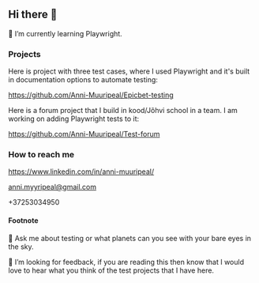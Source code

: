 ## Hi there 👋

🌱 I’m currently learning Playwright. 

### Projects

Here is project with three test cases, where I used Playwright and it's built in documentation options to automate testing:

https://github.com/Anni-Muuripeal/Epicbet-testing

Here is a forum project that I build in kood/Jõhvi school in a team. I am working on adding Playwright tests to it:

https://github.com/Anni-Muuripeal/Test-forum


### How to reach me
https://www.linkedin.com/in/anni-muuripeal/

anni.myyripeal@gmail.com

+37253034950

#### Footnote
💬 Ask me about testing or what planets can you see with your bare eyes in the sky.

🤔 I’m looking for feedback, if you are reading this then know that I would love to hear what you think of the test projects that I have here. 


<!--
**Anni-Muuripeal/Anni-Muuripeal** is a ✨ _special_ ✨ repository because its `README.md` (this file) appears on your GitHub profile.

Here are some ideas to get you started:

- 🔭 I’m currently working on ...
- 🌱 I’m currently learning ...
- 👯 I’m looking to collaborate on ...
- 🤔 I’m looking for help with ...
- 💬 Ask me about ...
- 📫 How to reach me: ...
- 😄 Pronouns: ...
- ⚡ Fun fact: ...
-->

